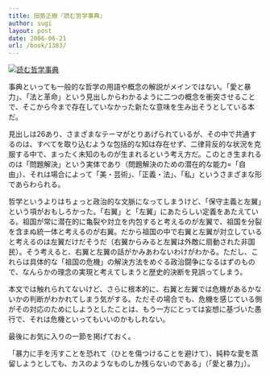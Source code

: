 ```yaml
---
title: 田島正樹『読む哲学事典』
author: sugi
layout: post
date: 2006-06-21
url: /book/1383/
---
```

<a href="http://www.amazon.co.jp/exec/obidos/ASIN/4061498398/chezsugi-22/ref=nosim/" name="amazletlink" target="_blank"><img src="http://i0.wp.com/ec2.images-amazon.com/images/I/51M8TVJAXAL.SL160.jpg?w=660" alt="読む哲学事典" class="alignleft" data-recalc-dims="1" /></a>

事典といっても一般的な哲学の用語や概念の解説がメインではない。「愛と暴力」、「法と革命」という見出しからわかるように二つの概念を衝突させることで、そこから今まで存在していなかった新たな意味を生み出そうとしている本だ。

見出しは26あり、さまざまなテーマがとりあげられているが、その中で共通するのは、すべてを取り込むような包括的な知は存在せず、二律背反的な状況を克服する中で、まったく未知のものが生まれるという考え方だ。このとき生まれるのは「問題解決」という実体であり（問題解決のための潜在的な能力=「自由」）、それは場合によって「美・芸術」、「正義・法」、「私」というさまざまな形であらわられる。

哲学というよりはちょっと政治的な文脈になってしまうけど、「保守主義と左翼」という項がおもしろかった。「右翼」と「左翼」にあたらしい定義をあたえている。祖国が常に潜在的に亀裂や対立を内包すると考えるのが左翼で、祖国を分裂を含まぬ統一体と考えるのが右翼。だから祖国の中で右翼と左翼が対立していると考えるのは左翼だけだそうだ（右翼からみると左翼は外敵に扇動された非国民）。そう考えると、右翼と左翼の話がかみあわないわけがわかる。ただし、これらは具体的な「祖国の危機」の解決方法をめぐる政治闘争になるはずのもので、なんらかの理念の実現と考えてしまうと歴史的決断を見誤ってしまう。

本文では触れられてないけど、さらに根本的に、右翼と左翼では危機があるかないかの判断がわかれてしまう気がする。ただその場合でも、危機を感じている側がその対応のためにしようとしたことは、もう一方にとっては妄想に基づいた愚行で、それは危機といってもいいのかもしれない。

最後にお気に入りの一節を掲げておく。

「暴力に手を汚すことを恐れて（ひとを傷つけることを避けて）、純粋な愛を蒸留しようとしても、カスのようなものしか残らないのである」（「愛と暴力」）。

